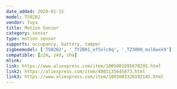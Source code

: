 ```yaml
---
date_added: 2020-01-15
model: TS0202
vendor: Tuya
title: Motion Sensor
category: sensor
type: motion sensor
supports: occupancy, battery, tamper
zigbeemodel: ['TS0202', '_TYZB01_ef5xlc9q', '_TZ3000_msl6wxk9']
compatible: [z2m, z4d, zha]
mlink: 
link: https://www.aliexpress.com/item/1005001895670295.html
link2: https://aliexpress.com/item/4001135645873.html
link3: https://www.aliexpress.com/item/1005003320192145.html
---
```

